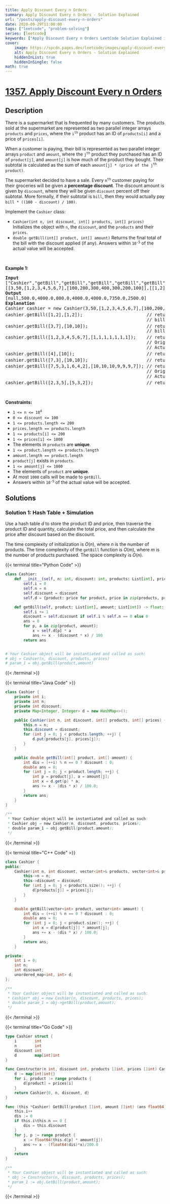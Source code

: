 ```yaml
---
title: Apply Discount Every n Orders
summary: Apply Discount Every n Orders - Solution Explained
url: "/posts/apply-discount-every-n-orders"
date: 2020-09-29T11:00:00
tags: ["leetcode", "problem-solving"]
series: [leetcode]
keywords: ["Apply Discount Every n Orders LeetCode Solution Explained in all languages", "1357", "leetcode question 1357", "Apply Discount Every n Orders", "LeetCode", "leetcode solution in Python3 C++ Java Go PHP Ruby Swift TypeScript Rust C# JavaScript C", "GeeksforGeeks", "InterviewBit", "Coding Ninjas", "HackerRank", "HackerEarth", "CodeChef", "TopCoder", "AlgoExpert", "freeCodeCamp", "Codeforces", "GitHub", "AtCoder", "Samir Paul"]
cover:
    image: https://spcdn.pages.dev/leetcode/images/apply-discount-every-n-orders.webp
    alt: Apply Discount Every n Orders - Solution Explained
    hiddenInList: true
    hiddenInSingle: false
math: true
---
```



# [1357. Apply Discount Every n Orders](https://leetcode.com/problems/apply-discount-every-n-orders)


## Description

<p>There is a supermarket that is frequented by many customers. The products sold at the supermarket are represented as two parallel integer arrays <code>products</code> and <code>prices</code>, where the <code>i<sup>th</sup></code> product has an ID of <code>products[i]</code> and a price of <code>prices[i]</code>.</p>

<p>When a customer is paying, their bill is represented as two parallel integer arrays <code>product</code> and <code>amount</code>, where the <code>j<sup>th</sup></code> product they purchased has an ID of <code>product[j]</code>, and <code>amount[j]</code> is how much of the product they bought. Their subtotal is calculated as the sum of each <code>amount[j] * (price of the j<sup>th</sup> product)</code>.</p>

<p>The supermarket decided to have a sale. Every <code>n<sup>th</sup></code> customer paying for their groceries will be given a <strong>percentage discount</strong>. The discount amount is given by <code>discount</code>, where they will be given <code>discount</code> percent off their subtotal. More formally, if their subtotal is <code>bill</code>, then they would actually pay <code>bill * ((100 - discount) / 100)</code>.</p>

<p>Implement the <code>Cashier</code> class:</p>

<ul>
	<li><code>Cashier(int n, int discount, int[] products, int[] prices)</code> Initializes the object with <code>n</code>, the <code>discount</code>, and the <code>products</code> and their <code>prices</code>.</li>
	<li><code>double getBill(int[] product, int[] amount)</code> Returns the final total of the bill with the discount applied (if any). Answers within <code>10<sup>-5</sup></code> of the actual value will be accepted.</li>
</ul>

<p>&nbsp;</p>
<p><strong class="example">Example 1:</strong></p>

<pre>
<strong>Input</strong>
[&quot;Cashier&quot;,&quot;getBill&quot;,&quot;getBill&quot;,&quot;getBill&quot;,&quot;getBill&quot;,&quot;getBill&quot;,&quot;getBill&quot;,&quot;getBill&quot;]
[[3,50,[1,2,3,4,5,6,7],[100,200,300,400,300,200,100]],[[1,2],[1,2]],[[3,7],[10,10]],[[1,2,3,4,5,6,7],[1,1,1,1,1,1,1]],[[4],[10]],[[7,3],[10,10]],[[7,5,3,1,6,4,2],[10,10,10,9,9,9,7]],[[2,3,5],[5,3,2]]]
<strong>Output</strong>
[null,500.0,4000.0,800.0,4000.0,4000.0,7350.0,2500.0]
<strong>Explanation</strong>
Cashier cashier = new Cashier(3,50,[1,2,3,4,5,6,7],[100,200,300,400,300,200,100]);
cashier.getBill([1,2],[1,2]);                        // return 500.0. 1<sup>st</sup> customer, no discount.
                                                     // bill = 1 * 100 + 2 * 200 = 500.
cashier.getBill([3,7],[10,10]);                      // return 4000.0. 2<sup>nd</sup> customer, no discount.
                                                     // bill = 10 * 300 + 10 * 100 = 4000.
cashier.getBill([1,2,3,4,5,6,7],[1,1,1,1,1,1,1]);    // return 800.0. 3<sup>rd</sup> customer, 50% discount.
                                                     // Original bill = 1600
                                                     // Actual bill = 1600 * ((100 - 50) / 100) = 800.
cashier.getBill([4],[10]);                           // return 4000.0. 4<sup>th</sup> customer, no discount.
cashier.getBill([7,3],[10,10]);                      // return 4000.0. 5<sup>th</sup> customer, no discount.
cashier.getBill([7,5,3,1,6,4,2],[10,10,10,9,9,9,7]); // return 7350.0. 6<sup>th</sup> customer, 50% discount.
                                                     // Original bill = 14700, but with
                                                     // Actual bill = 14700 * ((100 - 50) / 100) = 7350.
cashier.getBill([2,3,5],[5,3,2]);                    // return 2500.0.  7<sup>th</sup> customer, no discount.
</pre>

<p>&nbsp;</p>
<p><strong>Constraints:</strong></p>

<ul>
	<li><code>1 &lt;= n &lt;= 10<sup>4</sup></code></li>
	<li><code>0 &lt;= discount &lt;= 100</code></li>
	<li><code>1 &lt;= products.length &lt;= 200</code></li>
	<li><code>prices.length == products.length</code></li>
	<li><code>1 &lt;= products[i] &lt;= 200</code></li>
	<li><code>1 &lt;= prices[i] &lt;= 1000</code></li>
	<li>The elements in <code>products</code> are <strong>unique</strong>.</li>
	<li><code>1 &lt;= product.length &lt;= products.length</code></li>
	<li><code>amount.length == product.length</code></li>
	<li><code>product[j]</code> exists in <code>products</code>.</li>
	<li><code>1 &lt;= amount[j] &lt;= 1000</code></li>
	<li>The elements of <code>product</code> are <strong>unique</strong>.</li>
	<li>At most <code>1000</code> calls will be made to <code>getBill</code>.</li>
	<li>Answers within <code>10<sup>-5</sup></code> of the actual value will be accepted.</li>
</ul>

## Solutions

### Solution 1: Hash Table + Simulation

Use a hash table $d$ to store the product ID and price, then traverse the product ID and quantity, calculate the total price, and then calculate the price after discount based on the discount.

The time complexity of initialization is $O(n)$, where $n$ is the number of products. The time complexity of the `getBill` function is $O(m)$, where $m$ is the number of products purchased. The space complexity is $O(n)$.

<!-- tabs:start -->

{{< terminal title="Python Code" >}}
```python
class Cashier:
    def __init__(self, n: int, discount: int, products: List[int], prices: List[int]):
        self.i = 0
        self.n = n
        self.discount = discount
        self.d = {product: price for product, price in zip(products, prices)}

    def getBill(self, product: List[int], amount: List[int]) -> float:
        self.i += 1
        discount = self.discount if self.i % self.n == 0 else 0
        ans = 0
        for p, a in zip(product, amount):
            x = self.d[p] * a
            ans += x - (discount * x) / 100
        return ans


# Your Cashier object will be instantiated and called as such:
# obj = Cashier(n, discount, products, prices)
# param_1 = obj.getBill(product,amount)
```
{{< /terminal >}}

{{< terminal title="Java Code" >}}
```java
class Cashier {
    private int i;
    private int n;
    private int discount;
    private Map<Integer, Integer> d = new HashMap<>();

    public Cashier(int n, int discount, int[] products, int[] prices) {
        this.n = n;
        this.discount = discount;
        for (int j = 0; j < products.length; ++j) {
            d.put(products[j], prices[j]);
        }
    }

    public double getBill(int[] product, int[] amount) {
        int dis = (++i) % n == 0 ? discount : 0;
        double ans = 0;
        for (int j = 0; j < product.length; ++j) {
            int p = product[j], a = amount[j];
            int x = d.get(p) * a;
            ans += x - (dis * x) / 100.0;
        }
        return ans;
    }
}

/**
 * Your Cashier object will be instantiated and called as such:
 * Cashier obj = new Cashier(n, discount, products, prices);
 * double param_1 = obj.getBill(product,amount);
 */
```
{{< /terminal >}}

{{< terminal title="C++ Code" >}}
```cpp
class Cashier {
public:
    Cashier(int n, int discount, vector<int>& products, vector<int>& prices) {
        this->n = n;
        this->discount = discount;
        for (int j = 0; j < products.size(); ++j) {
            d[products[j]] = prices[j];
        }
    }

    double getBill(vector<int> product, vector<int> amount) {
        int dis = (++i) % n == 0 ? discount : 0;
        double ans = 0;
        for (int j = 0; j < product.size(); ++j) {
            int x = d[product[j]] * amount[j];
            ans += x - (dis * x) / 100.0;
        }
        return ans;
    }

private:
    int i = 0;
    int n;
    int discount;
    unordered_map<int, int> d;
};

/**
 * Your Cashier object will be instantiated and called as such:
 * Cashier* obj = new Cashier(n, discount, products, prices);
 * double param_1 = obj->getBill(product,amount);
 */
```
{{< /terminal >}}

{{< terminal title="Go Code" >}}
```go
type Cashier struct {
	i        int
	n        int
	discount int
	d        map[int]int
}

func Constructor(n int, discount int, products []int, prices []int) Cashier {
	d := map[int]int{}
	for i, product := range products {
		d[product] = prices[i]
	}
	return Cashier{0, n, discount, d}
}

func (this *Cashier) GetBill(product []int, amount []int) (ans float64) {
	this.i++
	dis := 0
	if this.i%this.n == 0 {
		dis = this.discount
	}
	for j, p := range product {
		x := float64(this.d[p] * amount[j])
		ans += x - (float64(dis)*x)/100.0
	}
	return
}

/**
 * Your Cashier object will be instantiated and called as such:
 * obj := Constructor(n, discount, products, prices);
 * param_1 := obj.GetBill(product,amount);
 */
```
{{< /terminal >}}

<!-- tabs:end -->

<!-- end -->
